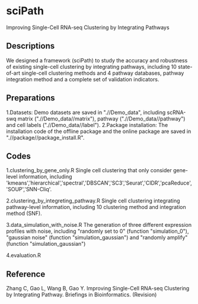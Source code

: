 # sciPath
Improving Single-Cell RNA-seq Clustering by Integrating Pathways

## Descriptions
We designed a framework (sciPath) to study the accuracy and robustness of existing single-cell clustering by integrating pathways, including 10 state-of-art single-cell clustering methods and 4 pathway databases, pathway integration method and a complete set of validation indicators.

## Preparations
1.Datasets: 
  Demo datasets are saved in ".//Demo_data", including scRNA-swq matrix (".//Demo_data//matrix"), pathway (".//Demo_data//pathway") and cell labels (".//Demo_data//label").
2.Package installation:
  The installation code of the offline package and the online package are saved in ".//package//package_install.R".
 
## Codes
1.clustering_by_gene_only.R
  Single cell clustering that only consider gene-level information, including 'kmeans','hierarchical','spectral','DBSCAN','SC3','Seurat','CIDR','pcaReduce','SOUP','SNN-Cliq'. 
  
2.clustering_by_integreting_pathway.R
  Single cell clustering integrating pathway-level information, including 10 clustering method and integration method (SNF).
  
3.data_simulation_with_noise.R
  The generation of three different expression profiles with noise, including "randomly set to 0" (function "simulation_0"), "gaussian noise" (function "simulation_gaussian") and "randomly amplify" (function "simulation_gaussian")

4.evaluation.R

## Reference
Zhang C, Gao L, Wang B, Gao Y. Improving Single-Cell RNA-seq Clustering by Integrating Pathway. Briefings in Bioinformatics. (Revision)
